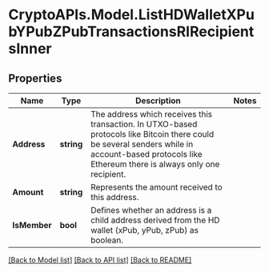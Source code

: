 # CryptoAPIs.Model.ListHDWalletXPubYPubZPubTransactionsRIRecipientsInner

## Properties

Name | Type | Description | Notes
------------ | ------------- | ------------- | -------------
**Address** | **string** | The address which receives this transaction. In UTXO-based protocols like Bitcoin there could be several senders while in account-based protocols like Ethereum there is always only one recipient. | 
**Amount** | **string** | Represents the amount received to this address. | 
**IsMember** | **bool** | Defines whether an address is a child address derived from the HD wallet (xPub, yPub, zPub) as boolean. | 

[[Back to Model list]](../README.md#documentation-for-models) [[Back to API list]](../README.md#documentation-for-api-endpoints) [[Back to README]](../README.md)


